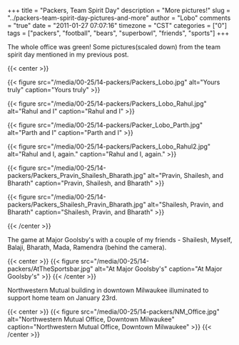 +++
title = "Packers, Team Spirit Day"
description = "More pictures!"
slug = "../packers-team-spirit-day-pictures-and-more"
author = "Lobo"
comments = "true"
date = "2011-01-27 07:07:16"
timezone = "CST"
categories = ["0"]
tags = ["packers", "football", "bears", "superbowl", "friends", "sports"]
+++

The whole office was green! Some pictures(scaled down) from the team spirit day mentioned in my previous post.

{{< center >}}

{{< figure src="/media/00-25/14-packers/Packers_Lobo.jpg" alt="Yours truly" caption="Yours truly" >}}

{{< figure src="/media/00-25/14-packers/Packers_Lobo_Rahul.jpg" alt="Rahul and I" caption="Rahul and I" >}}

{{< figure src="/media/00-25/14-packers/Packer_Lobo_Parth.jpg" alt="Parth and I" caption="Parth and I" >}}

{{< figure src="/media/00-25/14-packers/Packers_Lobo_Rahul2.jpg" alt="Rahul and I, again." caption="Rahul and I, again." >}}

{{< figure src="/media/00-25/14-packers/Packers_Pravin_Shailesh_Bharath.jpg" alt="Pravin, Shailesh, and Bharath" caption="Pravin, Shailesh, and Bharath" >}}

{{< figure src="/media/00-25/14-packers/Packers_Shailesh_Pravin_Bharath.jpg" alt="Shailesh, Pravin, and Bharath" caption="Shailesh, Pravin, and Bharath" >}}

{{< /center >}}

The game at Major Goolsby's with a couple of my friends - Shailesh, Myself, Balaji, Bharath, Mada, Ramendra (behind the camera).

{{< center >}}
{{< figure src="/media/00-25/14-packers/AtTheSportsbar.jpg" alt="At Major Goolsby's" caption="At Major Goolsby's" >}}
{{< /center >}}

Northwestern Mutual building in downtown Milwaukee illuminated to support home team on January 23rd.

{{< center >}}
{{< figure src="/media/00-25/14-packers/NM_Office.jpg" alt="Northwestern Mutual Office, Downtown Milwaukee" caption="Northwestern Mutual Office, Downtown Milwaukee" >}}
{{< /center >}}
